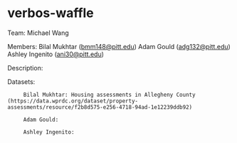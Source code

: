 # verbos-waffle

Team: Michael Wang

Members: Bilal Mukhtar (bmm148@pitt.edu)
         Adam Gould (adg132@pitt.edu)
         Ashley Ingenito (ani30@pitt.edu)
         
Description:

Datasets:

         Bilal Mukhtar: Housing assessments in Allegheny County (https://data.wprdc.org/dataset/property-assessments/resource/f2b8d575-e256-4718-94ad-1e12239ddb92)
         
         Adam Gould: 
         
         Ashley Ingenito: 

